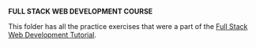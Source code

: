 **FULL STACK WEB DEVELOPMENT COURSE**

This folder has all the practice exercises that were a part of the [Full Stack Web Development Tutorial](https://www.youtube.com/playlist?list=PLwoh6bBAszPrES-EOajos_E9gvRbL27wz).
